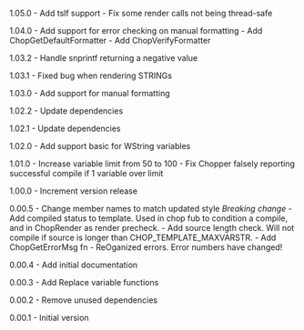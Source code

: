 1.05.0 - Add tslf support 
	   - Fix some render calls not being thread-safe 

1.04.0 - Add support for error checking on manual formatting
	   - Add ChopGetDefaultFormatter
	   - Add ChopVerifyFormatter

1.03.2 - Handle snprintf returning a negative value

1.03.1 - Fixed bug when rendering STRINGs 

1.03.0 - Add support for manual formatting

1.02.2 - Update dependencies

1.02.1 - Update dependencies

1.02.0 - Add support basic for WString variables

1.01.0 - Increase variable limit from 50 to 100
	   - Fix Chopper falsely reporting successful compile if 1 variable over limit

1.00.0 - Increment version release

0.00.5 - Change member names to match updated style *Breaking change*
	   - Add compiled status to template. Used in chop fub to condition a compile, and in ChopRender as render precheck.
	   - Add source length check. Will not compile if source is longer than CHOP_TEMPLATE_MAXVARSTR.
	   - Add ChopGetErrorMsg fn
	   - ReOganized errors. Error numbers have changed!

0.00.4 - Add initial documentation

0.00.3 - Add Replace variable functions

0.00.2 - Remove unused dependencies 

0.00.1 - Initial version
